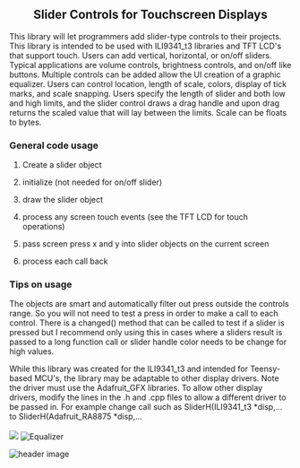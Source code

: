 <b><h2><center>Slider Controls for Touchscreen Displays</center></h1></b>

This library will let programmers add slider-type controls to their projects. This library is intended to be used with ILI9341_t3 libraries and TFT LCD's that support touch. Users can add vertical, horizontal, or on/off sliders. Typical applications are volume controls, brightness controls, and on/off like buttons. Multiple controls can be added allow the UI creation of a graphic equalizer. Users can control location, length of scale, colors, display of tick marks, and scale snapping. Users specify the length of slider and both low and high limits, and the slider control draws a drag handle and upon drag returns the scaled value that will lay between the limits. Scale can be floats to bytes. 

<b><h3>General code usage</b></h3> 

1. Create a slider object

2. initialize (not needed for on/off slider)

3. draw the slider object

4. process any screen touch events (see the TFT LCD for touch operations)
5. pass screen press x and y into slider objects on the current screen
6. process each call back

<b><h3>Tips on usage</b></h3> 

The objects are smart and automatically filter out press outside the controls range. So you will not need to test a press in order to make a call to each control. There is a changed() method that can be called to test if a slider is pressed but I recommend only using this in cases where a sliders result is passed to a long function call or slider handle color needs to be change for high values.

While this library was created for the ILI9341_t3 and intended for Teensy-based MCU's, the library may be adaptable to other display drivers. Note the driver must use the Adafruit_GFX libraries. To allow other display drivers, modify the lines in the .h and .cpp files to allow a different driver to be passed in. For example change call such as SliderH(ILI9341_t3 *disp,... to SliderH(Adafruit_RA8875 *disp,...
<br>
<br>
<img src="https://raw.github.com/KrisKasprzak/ILI9341_t3_controls/master/Equalizer.bmp">
![Equalizer](https://github.com/KrisKasprzak/ILI9341_t3_controls/Equalizer.bmp)

![header image](https://raw.github.com/KrisKasprzak/ILI9341_t3_controls/master/Equalizer.bmp)
